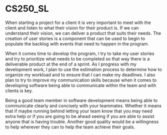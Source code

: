 # CS250_SL
When starting a project for a client it is very important to meet with the client and listen to what their vision for their product is.  If we can understand their vision, we can deliver a product that suits their needs.  The creation of user stories is a component that can be used to begin to populate the backlog with events that need to happen in the program.  
  

  When it comes time to develop the program, I try to take my user stories and try to prioritize what needs to be completed so that way there is a deliverable product at the end of a sprint.  As I progress with my development work, I plan to use the estimation process to determine how to organize my workload and to ensure that I can make my deadlines. I also plan to try to improve my communication skills because when it comes to developing software being able to communicate within the team and with clients is key.


Being a good team member in software development means being able to communicate clearly and concisely with your teammates.  Whether it means that if maybe running behind letting your team know that you may need extra help or if you are going to be ahead seeing if you are able to assist anyone that is having trouble.  Another good quality would be a willingness to help wherever they can to help the team achieve their goals.
